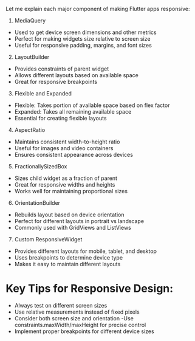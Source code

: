 Let me explain each major component of making Flutter apps responsive:

1) MediaQuery

- Used to get device screen dimensions and other metrics
- Perfect for making widgets size relative to screen size
- Useful for responsive padding, margins, and font sizes


2) LayoutBuilder

- Provides constraints of parent widget
- Allows different layouts based on available space
- Great for responsive breakpoints


3) Flexible and Expanded

- Flexible: Takes portion of available space based on flex factor
- Expanded: Takes all remaining available space
- Essential for creating flexible layouts


4) AspectRatio

- Maintains consistent width-to-height ratio
- Useful for images and video containers
- Ensures consistent appearance across devices


5) FractionallySizedBox

- Sizes child widget as a fraction of parent
- Great for responsive widths and heights
- Works well for maintaining proportional sizes


6) OrientationBuilder

- Rebuilds layout based on device orientation
- Perfect for different layouts in portrait vs landscape
- Commonly used with GridViews and ListViews


7) Custom ResponsiveWidget

- Provides different layouts for mobile, tablet, and desktop
- Uses breakpoints to determine device type
- Makes it easy to maintain different layouts

# Key Tips for Responsive Design:

- Always test on different screen sizes
- Use relative measurements instead of fixed pixels
- Consider both screen size and orientation
-Use constraints.maxWidth/maxHeight for precise control
- Implement proper breakpoints for different device sizes